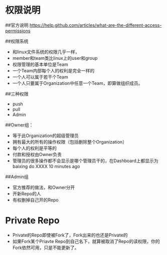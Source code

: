 
权限说明
========
##官方说明
https://help.github.com/articles/what-are-the-different-access-permissions

##权限系统
* 和linux文件系统的权限几乎一样，
* member和team类比linux上的user和group
* 权限管理的基本单位是Team
* 一个Team内部每个人的权利是完全一样的
* 一个人可以属于若干个Team
* 一个人只要属于Organization中任意一个Team，即算做组织成员。

##三种权限
* push
* pull
* Admin

##Owner组：  
* 等于此Organization的超级管理员
* 拥有最大的所有的操作权限（包括删除整个Organization）
* 每个人的权利是平等的
* 付款和授权由Owner负责
* 管理员的很多操作都不会显示是哪个管理员干的，在Dashboard上都显示为  baixing do XXXX 10 minutes ago

##Admin组
* 官方推荐的做法，和Owner分开
* 开新Repo的人
* 有权删掉自己开的Repo

Private Repo
============
* Private的Repo即使被Fork了，Fork出来的也还是Private的
* 如果Fork某个Priavte Repo到自己名下，就算被取消了Repo的读权限，你的Fork依然可用，只是不能更新了。
